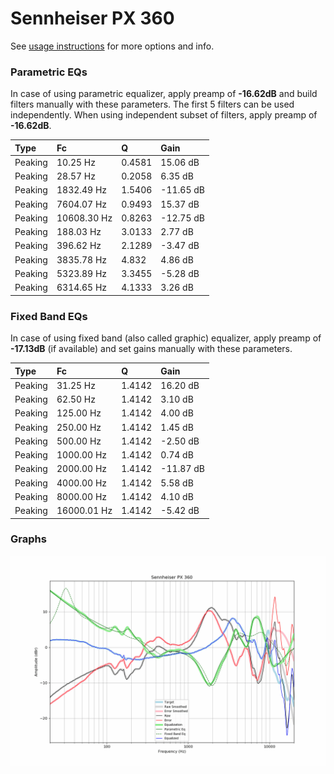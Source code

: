 # Sennheiser PX 360
See [usage instructions](https://github.com/jaakkopasanen/AutoEq#usage) for more options and info.

### Parametric EQs
In case of using parametric equalizer, apply preamp of **-16.62dB** and build filters manually
with these parameters. The first 5 filters can be used independently.
When using independent subset of filters, apply preamp of **-16.62dB**.

| Type    | Fc          |      Q | Gain      |
|:--------|:------------|:-------|:----------|
| Peaking | 10.25 Hz    | 0.4581 | 15.06 dB  |
| Peaking | 28.57 Hz    | 0.2058 | 6.35 dB   |
| Peaking | 1832.49 Hz  | 1.5406 | -11.65 dB |
| Peaking | 7604.07 Hz  | 0.9493 | 15.37 dB  |
| Peaking | 10608.30 Hz | 0.8263 | -12.75 dB |
| Peaking | 188.03 Hz   | 3.0133 | 2.77 dB   |
| Peaking | 396.62 Hz   | 2.1289 | -3.47 dB  |
| Peaking | 3835.78 Hz  | 4.832  | 4.86 dB   |
| Peaking | 5323.89 Hz  | 3.3455 | -5.28 dB  |
| Peaking | 6314.65 Hz  | 4.1333 | 3.26 dB   |

### Fixed Band EQs
In case of using fixed band (also called graphic) equalizer, apply preamp of **-17.13dB**
(if available) and set gains manually with these parameters.

| Type    | Fc          |      Q | Gain      |
|:--------|:------------|:-------|:----------|
| Peaking | 31.25 Hz    | 1.4142 | 16.20 dB  |
| Peaking | 62.50 Hz    | 1.4142 | 3.10 dB   |
| Peaking | 125.00 Hz   | 1.4142 | 4.00 dB   |
| Peaking | 250.00 Hz   | 1.4142 | 1.45 dB   |
| Peaking | 500.00 Hz   | 1.4142 | -2.50 dB  |
| Peaking | 1000.00 Hz  | 1.4142 | 0.74 dB   |
| Peaking | 2000.00 Hz  | 1.4142 | -11.87 dB |
| Peaking | 4000.00 Hz  | 1.4142 | 5.58 dB   |
| Peaking | 8000.00 Hz  | 1.4142 | 4.10 dB   |
| Peaking | 16000.01 Hz | 1.4142 | -5.42 dB  |

### Graphs
![](./Sennheiser%20PX%20360.png)